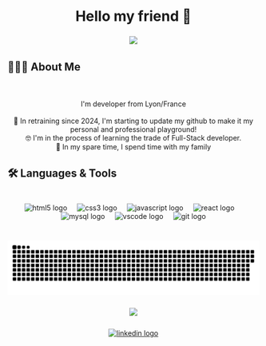 <h1 align="center">Hello my friend 👋</h1>

###

<div align="center">
  <img height="200" src="https://i.postimg.cc/xCP1HT36/octocat-1716300749388.png"  />
</div>

###

<h2 align="left">👨🏻‍💻 About Me</h2>

###

<br clear="both">

<p align="center">I'm developer from Lyon/France<br><br>🔭 In retraining since 2024, I'm starting to update my github to make it my personal and professional playground!<br>🤓 I'm in the process of learning the trade of Full-Stack developer.<br>👟 In my spare time, I spend time with my family</p>

###

<h2 align="left">🛠 Languages & Tools</h2>

###

<br clear="both">

<div align="center">
  <img src="https://cdn.jsdelivr.net/gh/devicons/devicon/icons/html5/html5-original.svg" height="30" alt="html5 logo"  />
  <img width="12" />
  <img src="https://cdn.jsdelivr.net/gh/devicons/devicon/icons/css3/css3-original.svg" height="30" alt="css3 logo"  />
  <img width="12" />
  <img src="https://cdn.jsdelivr.net/gh/devicons/devicon/icons/javascript/javascript-original.svg" height="30" alt="javascript logo"  />
  <img width="12" />
  <img src="https://cdn.jsdelivr.net/gh/devicons/devicon/icons/react/react-original.svg" height="30" alt="react logo"  />
  <img width="12" />
  <img src="https://cdn.simpleicons.org/mysql/4479A1" height="30" alt="mysql logo"  />
  <img width="12" />
  <img src="https://cdn.simpleicons.org/visualstudiocode/007ACC" height="30" alt="vscode logo"  />
  <img width="12" />
  <img src="https://cdn.simpleicons.org/git/F05032" height="30" alt="git logo"  />
</div>

###

<br clear="both">
<source media="(prefers-color-scheme: dark)" srcset="https://raw.githubusercontent.com/diegoborba25/diegoborba25/output/github-contribution-grid-snake-dark.svg" />
<source media="(prefers-color-scheme: light)" srcset="https://raw.githubusercontent.com/diegoborba25/diegoborba25/output/github-contribution-grid-snake.svg" />
<img alt="github-snake" src="https://raw.githubusercontent.com/diegoborba25/diegoborba25/output/github-contribution-grid-snake.svg"/>

###

<div align="center">
  <img src="https://profile-counter.glitch.me/LoicLeg69/count.svg?"  />
</div>

###

<div align="center">
  <a href="https://www.linkedin.com/in/lo%C3%AFc-legoff-4b557a151/" target="_blank">
    <img src="https://img.shields.io/static/v1?message=LinkedIn&logo=linkedin&label=&color=0077B5&logoColor=white&labelColor=&style=for-the-badge" height="25" alt="linkedin logo"  />
  </a>
</div>

###


